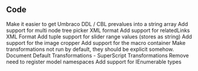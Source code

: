 ## Code

Make it easier to get Umbraco DDL / CBL prevalues into a string array
Add support for multi node tree picker XML format
Add support for relatedLinks XML Format
Add tuple support for slider range values (stores as string)
Add support for the image cropper
Add support for the macro container
Make transformations not run by default, they should be explicit somehow.
Document Default Transformations - SuperScript Transformations
Remove need to register model namespaces
Add support for IEnumerable<Media> types

